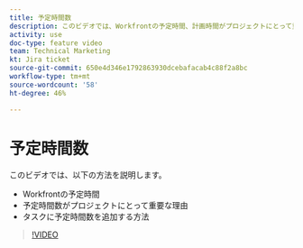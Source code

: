 ```yaml
---
title: 予定時間数
description: このビデオでは、Workfrontの予定時間、計画時間がプロジェクトにとって重要な理由、計画時間をタスクに追加する方法について説明します
activity: use
doc-type: feature video
team: Technical Marketing
kt: Jira ticket
source-git-commit: 650e4d346e1792863930dcebafacab4c88f2a8bc
workflow-type: tm+mt
source-wordcount: '58'
ht-degree: 46%

---
```


# 予定時間数

このビデオでは、以下の方法を説明します。

* Workfrontの予定時間
* 予定時間数がプロジェクトにとって重要な理由
* タスクに予定時間数を追加する方法

>[!VIDEO](https://video.tv.adobe.com/v/335090/?quality=12&learn=on)